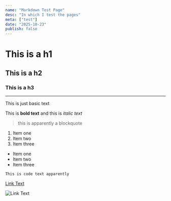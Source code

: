 ```yaml
---
name: "Markdown Test Page"
desc: "In which I test the pages"
meta: ["test"]
date: "2025-10-23"
publish: false
---
```

# This is a h1
## This is a h2
### This is a h3

---

This is just basic text

This is **bold text** and this is *italic text*

> this is apparently a blockquote

1. Item one
2. Item two
3. Item three

- Item one
- Item two
- Item three

`This is code text apparently`

[Link Text](https://www.google.com)

![Link Text](img/test.png)